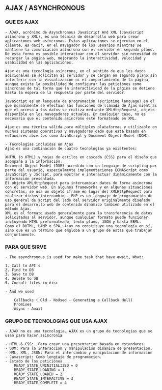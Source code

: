 

## AJAX / ASYNCHRONOUS


### QUE ES AJAX 

    - AJAX, acrónimo de Asynchronous JavaScript And XML (JavaScript asíncrono y XML), es una técnica de desarrollo web para crear aplicaciones web asíncronas. Estas aplicaciones se ejecutan en el cliente, es decir, en el navegador de los usuarios mientras se mantiene la comunicación asíncrona con el servidor en segundo plano. De esta forma es posible interactuar con el servidor sin necesidad de recargar la página web, mejorando la interactividad, velocidad y usabilidad en las aplicaciones.

    Ajax es una tecnología asíncrona, en el sentido de que los datos adicionales se solicitan al servidor y se cargan en segundo plano sin interferir con la visualización ni el comportamiento de la página, aunque existe la posibilidad de configurar las peticiones como síncronas de tal forma que la interactividad de la página se detiene hasta la espera de la respuesta por parte del servidor.

    JavaScript es un lenguaje de programación (scripting language) en el que normalmente se efectúan las funciones de llamada de Ajax mientras que el acceso a los datos se realiza mediante XMLHttpRequest, objeto disponible en los navegadores actuales. En cualquier caso, no es necesario que el contenido asíncrono esté formateado en XML.

    Ajax es una técnica válida para múltiples plataformas y utilizable en muchos sistemas operativos y navegadores dado que está basado en estándares abiertos como JavaScript y Document Object Model (DOM).

    - Tecnologías incluidas en Ajax
    Ajax es una combinación de cuatro tecnologías ya existentes:

    XHTML (o HTML) y hojas de estilos en cascada (CSS) para el diseño que acompaña a la información.
    Document Object Model (DOM) accedido con un lenguaje de scripting por parte del usuario, especialmente implementaciones ECMAScript como JavaScript y JScript, para mostrar e interactuar dinámicamente con la información presentada.
    El objeto XMLHttpRequest para intercambiar datos de forma asíncrona con el servidor web. En algunos frameworks y en algunas situaciones concretas, se usa un objeto iframe en lugar del XMLHttpRequest para realizar dichos intercambios. PHP es un lenguaje de programación de uso general de script del lado del servidor originalmente diseñado para el desarrollo web de contenido dinámico también utilizado en el método Ajax.
    XML es el formato usado generalmente para la transferencia de datos solicitados al servidor, aunque cualquier formato puede funcionar, incluyendo HTML preformateado, texto plano, JSON y hasta EBML.
    Como el DHTML, LAMP o SPA, Ajax no constituye una tecnología en sí, sino que es un término que engloba a un grupo de éstas que trabajan conjuntamente.



### PARA QUE SIRVE

    - The asynchronous is used for make task that have await, What:

    1. Call to API's
    2. Find to DB
    3. Save to DB
    4. Delete to DB
    5. Consult files in disc

    - And we used 

        Callbacks ( Old - NoUsed - Generating a Callback Hell)
        Promises
        Async - Await



### GRUPO DE TECNOLOGIAS QUE USA AJAX

    - AJAX no es una tecnologia. AJAX es un grupo de tecnologias que se usan para hacer asincronia
    
    - HTML & CSS:  Para crear una presentacion basada en estandares
    - DOM: Para la interaccion y manipulacion dinamica de presentacion.
    - HML, XML, JSON: Para el intercambio y manipulacion de informacion
    - Javascript: Como lengiaje de programacion.
    - Estado de las peticiones
        READY_STATE_UNINITIALIZED = 0   
        READY_STATE_LOADING = 1
        READY_STATE_LOADED = 2
        READY_STATE_INTERACTIVE = 3
        READY_STATE_COMPLETE = 4


